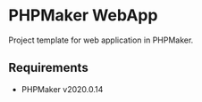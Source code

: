 # PHPMaker WebApp
Project template for web application in PHPMaker.
## Requirements
- PHPMaker v2020.0.14
